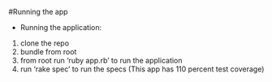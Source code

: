 #Running the app

- Running the application:
1. clone the repo
2. bundle from root
3. from root run ‘ruby app.rb’ to run the application
4. run ‘rake spec’ to run the specs (This app has 110 percent test coverage)


